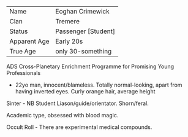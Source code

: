 |||
|-|-|
| Name | Eoghan Crimewick |
| Clan | Tremere |
| Status | Passenger [Student] |
| Apparent Age | Early 20s |
| True Age | only 30-something |

ADS Cross-Planetary Enrichment Programme for Promising Young Professionals

- 22yo man, innocent/blameless. Totally normal-looking, apart from having inverted eyes. Curly orange hair, average height

Sinter - NB Student Liason/guide/orientator. Shorn/feral.

Academic type, obsessed with blood magic.

Occult Roll - There are experimental medical compounds. 

